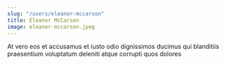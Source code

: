 ```yaml
---
slug: "/users/eleanor-mccarson"
title: Eleanor McCarson
image: eleanor-mccarson.jpeg
---
```


At vero eos et accusamus et iusto odio dignissimos ducimus qui blanditiis praesentium voluptatum deleniti atque corrupti quos dolores